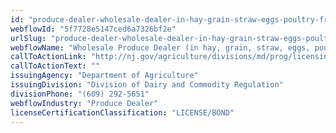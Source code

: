 ```yaml
---
id: "produce-dealer-wholesale-dealer-in-hay-grain-straw-eggs-poultry-fruits-and-vegetables"
webflowId: "5f7728e5147ced6a7326bf2e"
urlSlug: "produce-dealer-wholesale-dealer-in-hay-grain-straw-eggs-poultry-fruits-and-vegetables"
webflowName: "Wholesale Produce Dealer (in hay, grain, straw, eggs, poultry, fruits and vegetables)"
callToActionLink: "http://nj.gov/agriculture/divisions/md/prog/licensing.html"
callToActionText: ""
issuingAgency: "Department of Agriculture"
issuingDivision: "Division of Dairy and Commodity Regulation"
divisionPhone: "(609) 292-5651"
webflowIndustry: "Produce Dealer"
licenseCertificationClassification: "LICENSE/BOND"
---
```

